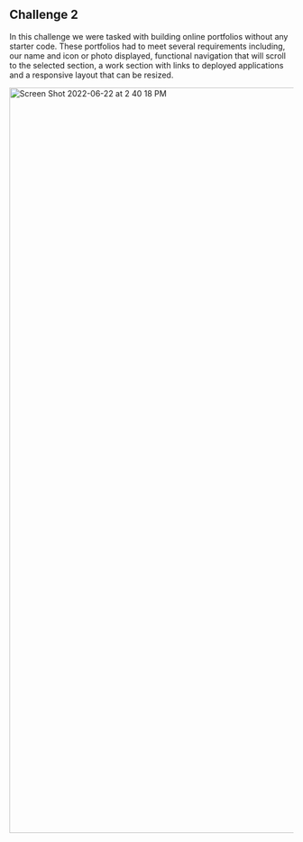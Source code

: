 ## Challenge 2

In this challenge we were tasked with building online portfolios without any starter code. These portfolios had to meet several requirements including, our name and icon or photo displayed, functional navigation that will scroll to the selected section, a work section with links to deployed applications and a responsive layout that can be resized. 


<img width="1323" alt="Screen Shot 2022-06-22 at 2 40 18 PM" src="https://user-images.githubusercontent.com/85077075/175112265-0e236c53-0005-4195-a254-b08552f5b2a7.png">
